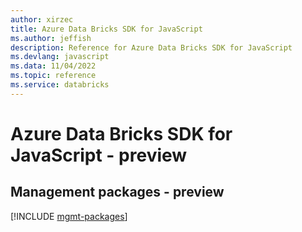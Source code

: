 ```yaml
---
author: xirzec
title: Azure Data Bricks SDK for JavaScript
ms.author: jeffish
description: Reference for Azure Data Bricks SDK for JavaScript
ms.devlang: javascript
ms.data: 11/04/2022
ms.topic: reference
ms.service: databricks
---
```

# Azure Data Bricks SDK for JavaScript - preview

## Management packages - preview
[!INCLUDE [mgmt-packages](data-bricks-mgmt-index.md)]